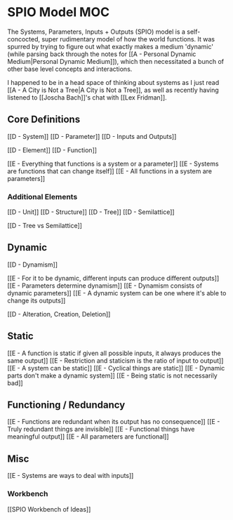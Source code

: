 # SPIO Model MOC

The Systems, Parameters, Inputs + Outputs (SPIO) model is a self-concocted, super rudimentary model of how the world functions. It was spurred by trying to figure out what exactly makes a medium 'dynamic' (while parsing back through the notes for [[A - Personal Dynamic Medium|Personal Dynamic Medium]]), which then necessitated a bunch of other base level concepts and interactions.

I happened to be in a head space of thinking about systems as I just read [[A - A City is Not a Tree|A City is Not a Tree]], as well as recently having listened to [[Joscha Bach]]'s chat with [[Lex Fridman]].



## Core Definitions
[[D - System]]
[[D - Parameter]]
[[D - Inputs and Outputs]]

[[D - Element]]
[[D - Function]]

[[E - Everything that functions is a system or a parameter]]
[[E - Systems are functions that can change itself]]
[[E - All functions in a system are parameters]]

### Additional Elements
[[D - Unit]]
[[D - Structure]]
[[D - Tree]]
[[D - Semilattice]]

[[D - Tree vs Semilattice]]

## Dynamic
[[D - Dynamism]]

[[E - For it to be dynamic, different inputs can produce different outputs]]
[[E - Parameters determine dynamism]]
[[E - Dynamism consists of dynamic parameters]]
[[E - A dynamic system can be one where it's able to change its outputs]]

[[D - Alteration, Creation, Deletion]]

## Static
[[E - A function is static if given all possible inputs, it always produces the same output]]
[[E - Restriction and staticism is the ratio of input to output]]
[[E - A system can be static]]
[[E - Cyclical things are static]]
[[E - Dynamic parts don't make a dynamic system]]
[[E - Being static is not necessarily bad]]

## Functioning / Redundancy
[[E - Functions are redundant when its output has no consequence]]
[[E - Truly redundant things are invisible]]
[[E - Functional things have meaningful output]]
[[E - All parameters are functional]]

## Misc
[[E - Systems are ways to deal with inputs]]

### Workbench
[[SPIO Workbench of Ideas]]

